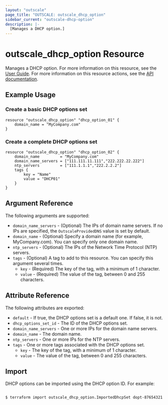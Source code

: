 ```yaml
---
layout: "outscale"
page_title: "OUTSCALE: outscale_dhcp_option"
sidebar_current: "outscale-dhcp-option"
description: |-
  [Manages a DHCP option.]
---
```


# outscale_dhcp_option Resource

Manages a DHCP option.
For more information on this resource, see the [User Guide](https://docs.outscale.com/en/userguide/About-DHCP-Options.html).
For more information on this resource actions, see the [API documentation](https://docs.outscale.com/api#3ds-outscale-api-dhcpoption).

## Example Usage

### Create a basic DHCP options set

```hcl
resource "outscale_dhcp_option" "dhcp_option_01" {
	domain_name = "MyCompany.com"
}
```

### Create a complete DHCP options set

```hcl
resource "outscale_dhcp_option" "dhcp_option_02" {
	domain_name         = "MyCompany.com"
	domain_name_servers = ["111.111.11.111","222.222.22.222"]
	ntp_servers         = ["111.1.1.1","222.2.2.2"]
	tags {
		key = "Name"
		value = "DHCP01"
	}
}
```

## Argument Reference

The following arguments are supported:

* `domain_name_servers` - (Optional) The IPs of domain name servers. If no IPs are specified, the `OutscaleProvidedDNS` value is set by default.
* `domain_name` - (Optional) Specify a domain name (for example, MyCompany.com). You can specify only one domain name.
* `ntp_servers` - (Optional) The IPs of the Network Time Protocol (NTP) servers.
* `tags` - (Optional) A tag to add to this resource. You can specify this argument several times.
    * `key` - (Required) The key of the tag, with a minimum of 1 character.
    * `value` - (Required) The value of the tag, between 0 and 255 characters.

## Attribute Reference

The following attributes are exported:

* `default` - If true, the DHCP options set is a default one. If false, it is not.
* `dhcp_options_set_id` - The ID of the DHCP options set.
* `domain_name_servers` - One or more IPs for the domain name servers.
* `domain_name` - The domain name.
* `ntp_servers` - One or more IPs for the NTP servers.
* `tags` - One or more tags associated with the DHCP options set.
    * `key` - The key of the tag, with a minimum of 1 character.
    * `value` - The value of the tag, between 0 and 255 characters.

## Import

DHCP options can be imported using the DHCP option ID. For example:

```console

$ terraform import outscale_dhcp_option.ImportedDhcpSet dopt-87654321

```